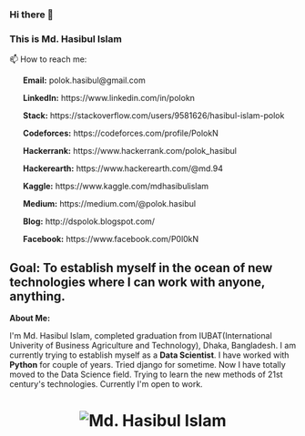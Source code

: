 ### Hi there 👋
### This is Md. Hasibul Islam

📫 How to reach me:

<ul><b>Email:</b> polok.hasibul@gmail.com</ul>
<ul><b>LinkedIn:</b> https://www.linkedin.com/in/polokn</ul>
<ul><b>Stack:</b> https://stackoverflow.com/users/9581626/hasibul-islam-polok</ul>
<ul><b>Codeforces:</b> https://codeforces.com/profile/PolokN</ul>
<ul><b>Hackerrank:</b> https://www.hackerrank.com/polok_hasibul</ul>
<ul><b>Hackerearth:</b> https://www.hackerearth.com/@md.94</ul>
<ul><b>Kaggle:</b> https://www.kaggle.com/mdhasibulislam</ul>
<ul><b>Medium:</b> https://medium.com/@polok.hasibul</ul>
<ul><b>Blog:</b> http://dspolok.blogspot.com/</ul>
<ul><b>Facebook:</b> https://www.facebook.com/P0l0kN</ul>

## Goal: To establish myself in the ocean of new technologies where I can work with anyone, anything. 

**About Me:**<p> I'm Md. Hasibul Islam, completed graduation from IUBAT(International Univerity of Business Agriculture and Technology), Dhaka, Bangladesh. I am currently trying to establish myself as a <b>Data Scientist</b>. I have worked with <b>Python</b> for couple of years. Tried django for sometime. Now I have totally moved to the Data Science field. Trying to learn the new methods of 21st century's technologies. Currently I'm open to work. </p>

<h1><p align="center"> <img src="https://github-readme-stats.vercel.app/api?username=Hasibul-Islam&show_icons=true" alt="Md. Hasibul Islam" /> </h1>


